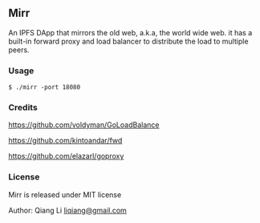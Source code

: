 Mirr
-----

An IPFS DApp that mirrors the old web, a.k.a,  the world wide web.
it has a built-in forward proxy and load balancer to distribute the load to multiple peers.


### Usage

```
$ ./mirr -port 18080
```

### Credits

https://github.com/voldyman/GoLoadBalance

https://github.com/kintoandar/fwd

https://github.com/elazarl/goproxy

<!-- https://github.com/FelisCatus/SwitchyOmega -->
<!-- https://github.com/PuerkitoBio/gocrawl -->
<!-- https://github.com/gocolly/colly -->

### License

Mirr is released under MIT license

Author: Qiang Li <liqiang@gmail.com>
